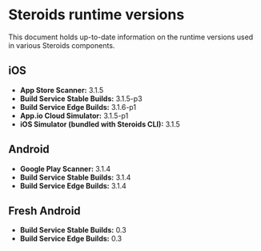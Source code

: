 # Steroids runtime versions

This document holds up-to-date information on the runtime versions used in various Steroids components.

## iOS
* **App Store Scanner:** 3.1.5
* **Build Service Stable Builds:** 3.1.5-p3
* **Build Service Edge Builds:** 3.1.6-p1
* **App.io Cloud Simulator:** 3.1.5-p1
* **iOS Simulator (bundled with Steroids CLI):** 3.1.5

## Android
* **Google Play Scanner:** 3.1.4
* **Build Service Stable Builds:** 3.1.4
* **Build Service Edge Builds:** 3.1.4

## Fresh Android
* **Build Service Stable Builds:** 0.3
* **Build Service Edge Builds:** 0.3
